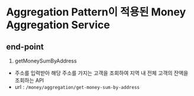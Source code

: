 # Aggregation Pattern이 적용된 Money Aggregation Service

## end-point
1. getMoneySumByAddress
- 주소를 입력받아 해당 주소를 가지는 고객을 조회하여 지역 내 전체 고객의 잔액을 조회하는 API
- url : `/money/aggregation/get-money-sum-by-address`